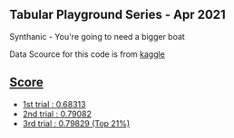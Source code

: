 ## Tabular Playground Series - Apr 2021
Synthanic - You're going to need a bigger boat

Data Scource for this code is from <a href="https://www.kaggle.com/c/tabular-playground-series-apr-2021/data"> kaggle 

## Score
- 1st trial : 0.68313
- 2nd trial : 0.79082
- 3rd trial : 0.79829 (Top 21%)
